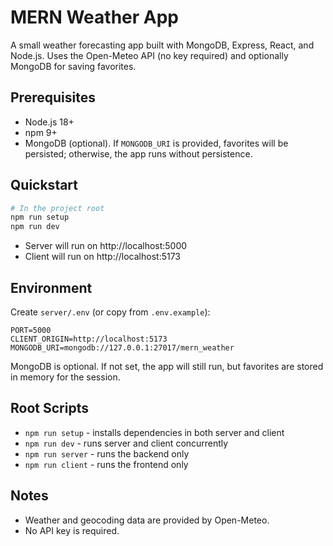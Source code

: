 # MERN Weather App

A small weather forecasting app built with MongoDB, Express, React, and Node.js. Uses the Open-Meteo API (no key required) and optionally MongoDB for saving favorites.

## Prerequisites
- Node.js 18+
- npm 9+
- MongoDB (optional). If `MONGODB_URI` is provided, favorites will be persisted; otherwise, the app runs without persistence.

## Quickstart

```bash
# In the project root
npm run setup
npm run dev
```

- Server will run on http://localhost:5000
- Client will run on http://localhost:5173

## Environment
Create `server/.env` (or copy from `.env.example`):

```
PORT=5000
CLIENT_ORIGIN=http://localhost:5173
MONGODB_URI=mongodb://127.0.0.1:27017/mern_weather
```

MongoDB is optional. If not set, the app will still run, but favorites are stored in memory for the session.

## Root Scripts
- `npm run setup` - installs dependencies in both server and client
- `npm run dev` - runs server and client concurrently
- `npm run server` - runs the backend only
- `npm run client` - runs the frontend only

## Notes
- Weather and geocoding data are provided by Open-Meteo.
- No API key is required.